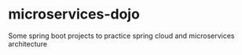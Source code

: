 # microservices-dojo
Some spring boot projects to practice spring cloud and microservices architecture
